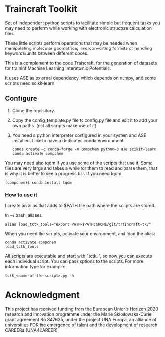 # Traincraft Toolkit

Set of independent python scripts to facilitate simple but frequent tasks you may need to perform while working with electronic structure calculation files.

These little scripts perform operations that may be needed when manipulating molecular geometries, inverconverting formats or handling keywords/units between different codes. 

This is a complement to the code Traincraft, for the generation of datasets for traininf Machine Learning Interatomic Potentials.

It uses ASE as external dependency, which depends on numpy, and some scripts need scikit-learn

## Configure

1. Clone the repository.
2. Copy the config_template.py file to config.py file and edit it to add your own paths. (not all scripts make use of it)
3. You need a python interpreter configured in your system and ASE installed. I like to have a dedicated conda environment:

       conda create -c conda-forge -n compchem python=3 ase scikit-learn
       conda activate compchem

You may need also tqdm if you use some of the scripts that use it. Some files are very large and takes a while for them to read and parse them, that is why it is better to see a progress bar. If you need tqdm:

    (compchem)$ conda install tqdm


### How to use it

I create an alias that adds to $PATH the path where the scripts are stored.

In ~/.bash_aliases:

    alias load_tctk_tools="export PATH=$PATH:$HOME/git/traincraft-tk/"

When you need the scripts, activate your environment, and load the alias:

    conda activate compchem
    load_tctk_tools

All scripts are executable and start with "tctk_", so now you can execute each individual script. You can pass options to the scripts. For more information type for example:

    tctk_<name-of-the-script>.py -h

# Acknowledgment
This project has received funding from the European Union’s Horizon 2020 research and innovation programme under the Marie Skłodowska-Curie grant agreement No 847635, under the project UNA Europa, an alliance of universities FOR the emergence of talent and the development of research CAREERs (UNA4CAREER)

